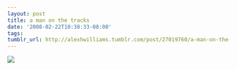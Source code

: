 ```yaml
---
layout: post
title: a man on the tracks
date: '2008-02-22T10:38:33-08:00'
tags: 
tumblr_url: http://alexhwilliams.tumblr.com/post/27019760/a-man-on-the-tracks
---
```

<img src="http://31.media.tumblr.com/EXq6qISRE5qmsix1i5rd4MGs_250.jpg"/>
